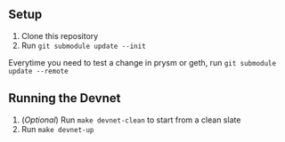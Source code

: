 ## Setup
1. Clone this repository
2. Run `git submodule update --init`

Everytime you need to test a change in prysm or geth, run `git submodule update --remote`

## Running the Devnet
1. (_Optional_) Run `make devnet-clean` to start from a clean slate
2. Run `make devnet-up`
